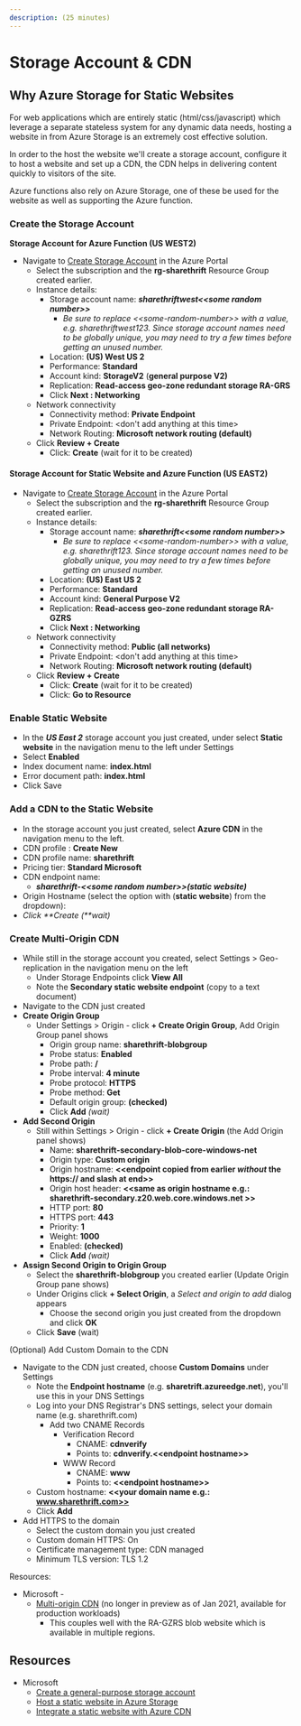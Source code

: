 ```yaml
---
description: (25 minutes)
---
```


# Storage Account & CDN

## Why Azure Storage for Static Websites

For web applications which are entirely static (html/css/javascript) which leverage a separate stateless system for any dynamic data needs, hosting a website in from Azure Storage is an extremely cost effective solution.

In order to the host the website we'll create a storage account, configure it to host a website and set up a CDN, the CDN helps in delivering content quickly to visitors of the site.

Azure functions also rely on Azure Storage, one of these be used for the website as well as supporting the Azure function. &#x20;

### Create the Storage Account

**Storage Account for Azure Function (US WEST2)**

* Navigate to [Create Storage Account](https://portal.azure.com/#create/Microsoft.StorageAccount) in the Azure Portal
  * Select the subscription and the **rg-sharethrift** Resource Group created earlier.
  * Instance details:
    * Storage account name: _**sharethriftwest<\<some random number>>**_
      * _Be sure to replace <\<some-random-number>> with a value, e.g. sharethriftwest123. Since storage account names need to be globally unique, you may need to try a few times before getting an unused number._&#x20;
    * Location: **(US) West US 2**&#x20;
    * Performance: **Standard**
    * Account kind: **StorageV2** (**general purpose V2)**
    * Replication: **Read-access geo-zone redundant storage RA-GRS**
    * Click **Next : Networking**
  * Network connectivity
    * Connectivity method: **Private Endpoint**
    * Private Endpoint: \<don't add anything at this time>
    * Network Routing: **Microsoft network routing (default)**
  * Click **Review + Create**
    * Click: **Create** (wait for it to be created)

#### Storage Account for Static Website and Azure Function (US EAST2)

* Navigate to [Create Storage Account](https://portal.azure.com/#create/Microsoft.StorageAccount) in the Azure Portal
  * Select the subscription and the **rg-sharethrift** Resource Group created earlier.
  * Instance details:
    * Storage account name: _**sharethrift<\<some random number>>**_
      * _Be sure to replace <\<some-random-number>> with a value, e.g. sharethrift123. Since storage account names need to be globally unique, you may need to try a few times before getting an unused number._&#x20;
    * Location: **(US) East US 2**
    * Performance: **Standard**
    * Account kind: **General Purpose V2**
    * Replication: **Read-access geo-zone redundant storage RA-GZRS**
    * Click **Next : Networking**
  * Network connectivity
    * Connectivity method: **Public (all networks)**
    * Private Endpoint: \<don't add anything at this time>
    * Network Routing: **Microsoft network routing (default)**
  * Click **Review + Create**
    * Click: **Create** (wait for it to be created)
    * Click: **Go to Resource**&#x20;

### **Enable Static Website**

* In the _**US East 2**_ storage account you just created, under select **Static website** in the navigation menu to the left under Settings
* Select **Enabled**
* Index document name:  **index.html**
* Error document path: **index.html**
* Click Save

### Add a CDN to the Static Website

* In the storage account you just created, select **Azure CDN** in the navigation menu to the left.
* CDN profile : **Create New**
* CDN profile name: **sharethrift**
* Pricing tier: **Standard Microsoft**
* CDN endpoint name:
  * _**sharethrift-<\<some random number>>(static website)**_
* Origin Hostname (select the option with (**static website**) from the dropdown):&#x20;
* _Click **Create (**wait)_

### Create Multi-Origin CDN

* While still in the storage account you created, select  Settings > Geo-replication in the navigation menu on the left
  * Under Storage Endpoints click **View All**
  * Note the **Secondary static website endpoint** (copy to a text document)
* Navigate to the CDN just created
* **Create Origin Group**
  * Under Settings > Origin - click **+ Create Origin Group**, Add Origin Group panel shows
    * Origin group name: **sharethrift-blobgroup**
    * Probe status: **Enabled**
    * Probe path: **/**
    * Probe interval: **4 minute**
    * Probe protocol: **HTTPS**
    * Probe method: **Get**
    * Default origin group: **(checked)**
    * Click **Add** _(wait)_
* **Add Second Origin**
  * Still within Settings > Origin - click **+ Create Origin** (the Add Origin panel shows)
    * Name: **sharethrift-secondary-blob-core-windows-net**
    * Origin type: **Custom origin**
    * Origin hostname: **<\<endpoint copied from earlier **_**without**_** the https:// and slash at end>>**
    * Origin host header: **<\<same as origin hostname e.g.: sharethrift-secondary.z20.web.core.windows.net >>**
    * HTTP port: **80**
    * HTTPS port: **443**
    * Priority: **1**
    * Weight: **1000**
    * Enabled: **(checked)**
    * Click **Add** _(wait)_
* **Assign Second Origin to Origin Group**
  * Select the **sharethrift-blobgroup** you created earlier (Update Origin Group pane shows)
  * Under Origins click **+ Select Origin**, a _Select and origin to add_ dialog appears
    * Choose the second origin you just created from the dropdown and click **OK**
  * Click **Save** (wait)

(Optional) Add Custom Domain to the CDN

* Navigate to the CDN just created, choose **Custom Domains** under Settings&#x20;
  * Note the **Endpoint hostname** (e.g. **sharetrift.azureedge.net**), you'll use this in your DNS Settings
  * Log into your DNS Registrar's DNS settings, select your domain name (e.g. sharethrift.com)
    * Add two CNAME Records
      * Verification Record
        * CNAME: **cdnverify**
        * Points to: **cdnverify.<\<endpoint hostname>>**
      * WWW Record
        * CNAME: **www**
        * Points to: **<\<endpoint hostname>>**
  * Custom hostname: **<\<your domain name e.g.: www.sharethrift.com>>**
  * Click **Add**
* Add HTTPS to the domain
  * Select the custom domain you just created
  * Custom domain HTTPS: On
  * Certificate management type: CDN managed
  * Minimum TLS version: TLS 1.2



Resources:

* Microsoft -&#x20;
  * [Multi-origin CDN](https://docs.microsoft.com/en-us/azure/cdn/endpoint-multiorigin) (no longer in preview as of Jan 2021, available for production workloads)
    * This couples well with the RA-GZRS blob website which is available in multiple regions.

## Resources

* Microsoft
  * [Create a general-purpose storage account](https://docs.microsoft.com/en-us/azure/storage/common/storage-account-create?toc=%2Fazure%2Fstorage%2Fblobs%2Ftoc.json\&tabs=azure-portal)
  * [Host a static website in Azure Storage](https://docs.microsoft.com/en-us/azure/storage/blobs/storage-blob-static-website-how-to?tabs=azure-portal)
  * [Integrate a static website with Azure CDN](https://docs.microsoft.com/en-us/azure/storage/blobs/static-website-content-delivery-network)


